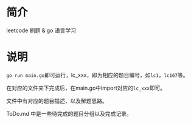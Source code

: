 # 简介

leetcode 刷题 & go 语言学习

# 说明

`go run main.go`即可运行，lc_xxx，即为相应的题目编号，如`lc1`，`lc167`等。

在对应的文件夹下完成后，在main.go中import对应的`lc_xxx`即可。

文件中有对应的题目描述，以及解题思路。

ToDo.md 中是一些待完成的题目分组以及完成记录。
